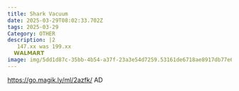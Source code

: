 ```yaml
---
title: Shark Vacuum
date: 2025-03-29T08:02:33.702Z
tags: 2025-03-29
Category: OTHER
description: |2
   147.xx was 199.xx
  𝗪𝗔𝗟𝗠𝗔𝗥𝗧 
image: img/5dd1d87c-35bb-4b54-a37f-23a3e54d7259.53161de6718ae8917db77e6d83fd3aa1.webp
---
```

https://go.magik.ly/ml/2azfk/
AD